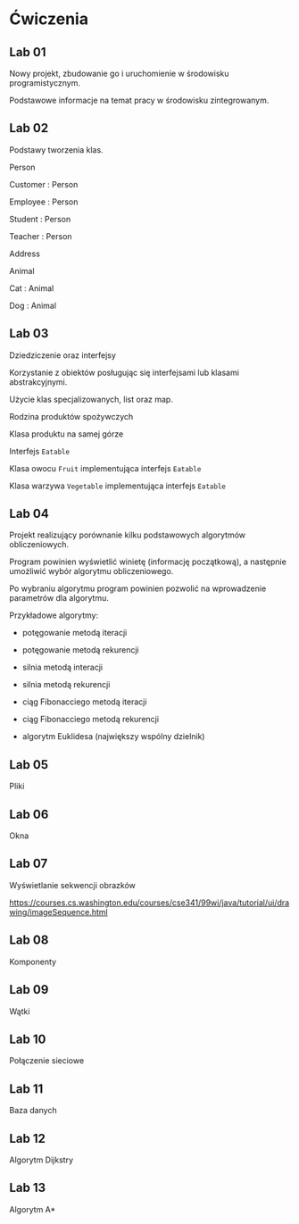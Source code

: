 Ćwiczenia
=========

Lab 01
------

Nowy projekt, zbudowanie go i uruchomienie w środowisku programistycznym.

Podstawowe informacje na temat pracy w środowisku zintegrowanym.

Lab 02
------

Podstawy tworzenia klas.


Person


Customer : Person

Employee : Person


Student : Person

Teacher : Person


Address


Animal

Cat : Animal

Dog : Animal


Lab 03
------

Dziedziczenie oraz interfejsy

Korzystanie z obiektów posługując się interfejsami lub klasami abstrakcyjnymi.

Użycie klas specjalizowanych, list oraz map.

Rodzina produktów spożywczych

Klasa produktu na samej górze

Interfejs ``Eatable``

Klasa owocu ``Fruit`` implementująca interfejs ``Eatable``

Klasa warzywa ``Vegetable`` implementująca interfejs ``Eatable``

Lab 04
------

Projekt realizujący porównanie kilku podstawowych algorytmów obliczeniowych.

Program powinien wyświetlić winietę (informację początkową), a następnie umożliwić wybór algorytmu obliczeniowego.

Po wybraniu algorytmu program powinien pozwolić na wprowadzenie parametrów dla algorytmu.

Przykładowe algorytmy:

 - potęgowanie metodą iteracji

 - potęgowanie metodą rekurencji

 - silnia metodą interacji

 - silnia metodą rekurencji

 - ciąg Fibonacciego metodą iteracji

 - ciąg Fibonacciego metodą rekurencji

 - algorytm Euklidesa (największy wspólny dzielnik)


Lab 05
------

Pliki

Lab 06
------

Okna

Lab 07
------

Wyświetlanie sekwencji obrazków

https://courses.cs.washington.edu/courses/cse341/99wi/java/tutorial/ui/drawing/imageSequence.html

Lab 08
------

Komponenty

Lab 09
------

Wątki

Lab 10
------

Połączenie sieciowe

Lab 11
------

Baza danych

Lab 12
------

Algorytm Dijkstry

Lab 13
------

Algorytm A*
